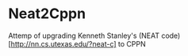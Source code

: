 Neat2Cppn
=========

Attemp of upgrading Kenneth Stanley's (NEAT code)[http://nn.cs.utexas.edu/?neat-c] to CPPN
